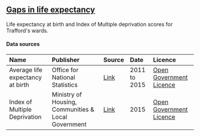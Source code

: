 ## [Gaps in life expectancy](https://www.trafforddatalab.io/charticles/2019-04-12-gaps-in-life-expectancy)

Life expectancy at birth and Index of Multiple deprivation scores for Trafford's wards.

#### Data sources

| Name          | Publisher     | Source        | Date          | Licence       |
| :------------- | :------------- | :------------- | :------------- | :------------- |
| Average life expectancy at birth | Office for National Statistics | [Link](http://www.localhealth.org.uk/) | 2011 to 2015 | [Open Government Licence](http://www.nationalarchives.gov.uk/doc/open-government-licence/version/3/) |
| Index of Multiple Deprivation | Ministry of Housing, Communities & Local Government | [Link](https://www.gov.uk/government/statistics/english-indices-of-deprivation-2015) | 2015 | [Open Government Licence](http://www.nationalarchives.gov.uk/doc/open-government-licence/version/3/) |
